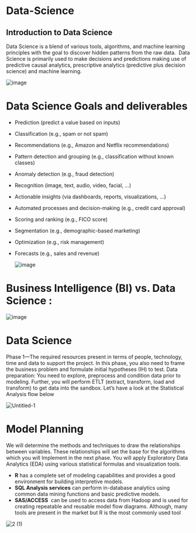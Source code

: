 # Data-Science
## Introduction to Data Science
 Data Science is a blend of various tools, algorithms, and machine learning principles with the goal to discover hidden patterns from the raw data. 
Data Science is primarily used to make decisions and predictions making use of predictive causal analytics, prescriptive analytics (predictive plus decision science) and machine learning.

  ![image](https://user-images.githubusercontent.com/42414598/134496371-e86db33d-1b05-4594-b6d0-894525ff3368.png)

  
  # <h1> Data Science Goals and deliverables
* Prediction (predict a value based on inputs)
* Classification (e.g., spam or not spam)
* Recommendations (e.g., Amazon and Netflix recommendations)
* Pattern detection and grouping (e.g., classification without known classes)
* Anomaly detection (e.g., fraud detection)
* Recognition (image, text, audio, video, facial, …)
* Actionable insights (via dashboards, reports, visualizations, …)
* Automated processes and decision-making (e.g., credit card approval)
* Scoring and ranking (e.g., FICO score)
* Segmentation (e.g., demographic-based marketing)
* Optimization (e.g., risk management)
* Forecasts (e.g., sales and revenue)
 
  ![image](https://user-images.githubusercontent.com/42414598/134496834-ae37c336-6549-4697-87e2-8361172ae688.png)
  
# <h1> Business Intelligence (BI) vs. Data Science : 
    
  ![image](https://user-images.githubusercontent.com/42414598/134497111-83a95e8e-ad1b-4a5a-b07e-208c77b7cd2e.png)

# <h1> Data Science
     
Phase 1—The required resources present in terms of people, technology, time and data to support the project. In this phase, you also need to frame the business problem and formulate initial hypotheses (IH) to test.
Data preparation: You need to explore, preprocess and condition data prior to modeling. Further, you will perform ETLT (extract, transform, load and transform) to get data into the sandbox. Let’s have a look at the Statistical Analysis flow below

![Untitled-1](https://user-images.githubusercontent.com/42414598/134766825-a49c2b3a-bb84-4f2a-8ca9-3eda56ed35df.jpg)
 
# <h1> Model Planning 
  
 We will determine the methods and techniques to draw
 the relationships between variables. These relationships
 will set the base for the algorithms which you will 
Implement in the next phase. You will apply Exploratory
 Data Analytics (EDA) using various statistical formulas and visualization tools.
* __R__ has a complete set of modeling capabilities and 
provides a good environment for building interpretive 
models.
* __SQL Analysis services__ can perform in-database
 analytics using common data mining functions and 
basic predictive models.
* __SAS/ACCESS__  can be used to access data from
Hadoop and is used for creating repeatable and reusable 
model flow diagrams. Although, many tools are present 
in the market but R is the most commonly used tool

![2 (1)](https://user-images.githubusercontent.com/42414598/134766838-6d811ae2-14ac-4a27-91de-8b5926590048.jpg)

      
